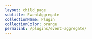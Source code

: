 ```yaml
---
layout: child_page
subtitle: EventAggregate
collectionName: Plugin
collectionColor: orange
permalink: /plugins/event-aggregate/
---
```

